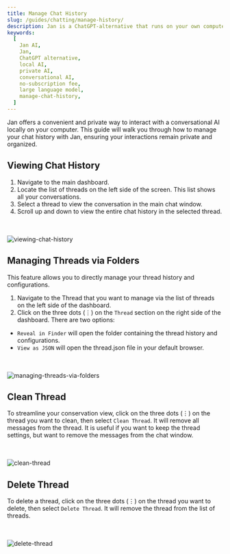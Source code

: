```yaml
---
title: Manage Chat History
slug: /guides/chatting/manage-history/
description: Jan is a ChatGPT-alternative that runs on your own computer, with a local API server.
keywords:
  [
    Jan AI,
    Jan,
    ChatGPT alternative,
    local AI,
    private AI,
    conversational AI,
    no-subscription fee,
    large language model,
    manage-chat-history,
  ]
---
```


Jan offers a convenient and private way to interact with a conversational AI locally on your computer. This guide will walk you through how to manage your chat history with Jan, ensuring your interactions remain private and organized.

## Viewing Chat History

1. Navigate to the main dashboard.
2. Locate the list of threads on the left side of the screen. This list shows all your conversations.
3. Select a thread to view the conversation in the main chat window.
4. Scroll up and down to view the entire chat history in the selected thread.

<br></br>
![viewing-chat-history](./assets/viewing-chat-history.gif)

## Managing Threads via Folders

This feature allows you to directly manage your thread history and configurations.

1. Navigate to the Thread that you want to manage via the list of threads on the left side of the dashboard.
2. Click on the three dots (⋮) on the `Thread` section on the right side of the dashboard. There are two options:

- `Reveal in Finder` will open the folder containing the thread history and configurations.
- `View as JSON` will open the thread.json file in your default browser.

<br></br>
![managing-threads-via-folders](./assets/managing-threads-via-folders.gif)

## Clean Thread

To streamline your conservation view, click on the three dots (⋮) on the thread you want to clean, then select `Clean Thread`. It will remove all messages from the thread. It is useful if you want to keep the thread settings, but want to remove the messages from the chat window.

<br></br>
![clean-thread](./assets/clean-thread.gif)

## Delete Thread

To delete a thread, click on the three dots (⋮) on the thread you want to delete, then select `Delete Thread`. It will remove the thread from the list of threads.

<br></br>
![delete-thread](./assets/delete-thread.gif)

